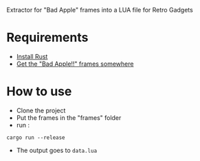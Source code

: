 Extractor for "Bad Apple" frames into a LUA file for Retro Gadgets

# Requirements

- [Install Rust](https://www.rust-lang.org/tools/install)
- [Get the "Bad Apple!!" frames somewhere](https://github.com/Felixoofed/badapple-frames/)

# How to use

- Clone the project
- Put the frames in the "frames" folder
- run :
```shell
cargo run --release
```
- The output goes to `data.lua`